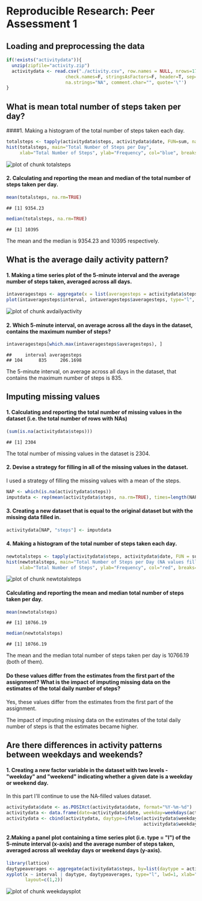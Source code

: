 # Reproducible Research: Peer Assessment 1

## Loading and preprocessing the data


```r
if(!exists("activitydata")){
  unzip(zipfile="activity.zip")
  activitydata <- read.csv("./activity.csv", row.names = NULL, nrows=17568, 
                      check.names=F, stringsAsFactors=F, header=T, sep=',', 
                      na.strings="NA", comment.char="", quote='\"')
}
```

## What is mean total number of steps taken per day?

####1.  Making a histogram of the total number of steps taken each day.


```r
totalsteps <- tapply(activitydata$steps, activitydata$date, FUN=sum, na.rm=TRUE)
hist(totalsteps, main="Total Number of Steps per Day", 
     xlab="Total Number of Steps", ylab="Frequency", col="blue", breaks=25)
```

![plot of chunk totalsteps](figure/totalsteps-1.png) 

#### 2. Calculating and reporting the mean and median of the total number of steps taken per day.


```r
mean(totalsteps, na.rm=TRUE)
```

```
## [1] 9354.23
```

```r
median(totalsteps, na.rm=TRUE)
```

```
## [1] 10395
```

The mean and the median is 9354.23 and 10395 respectively.

## What is the average daily activity pattern?

#### 1. Making a time series plot of the 5-minute interval and the average number of steps taken, averaged across all days.


```r
intaveragesteps <- aggregate(x = list(averagesteps = activitydata$steps), by = list(interval = activitydata$interval), FUN = mean, na.rm = TRUE)
plot(intaveragesteps$interval, intaveragesteps$averagesteps, type="l", col="red", xlab="The 5-minute Intervals", ylab="Average Number of Steps", main="Average Daily Activity Pattern")
```

![plot of chunk avdailyactivity](figure/avdailyactivity-1.png) 

#### 2. Which 5-minute interval, on average across all the days in the dataset, contains the maximum number of steps?


```r
intaveragesteps[which.max(intaveragesteps$averagesteps), ]
```

```
##     interval averagesteps
## 104      835     206.1698
```

The 5-minute interval, on average across all days in the dataset, that contains the maximum number of steps is 835.

## Imputing missing values

#### 1. Calculating and reporting the total number of missing values in the dataset (i.e. the total number of rows with NAs)


```r
(sum(is.na(activitydata$steps)))
```

```
## [1] 2304
```

The total number of missing values in the dataset is 2304.

#### 2. Devise a strategy for filling in all of the missing values in the dataset.

I used a strategy of filling the missing values with a mean of the steps.


```r
NAP <- which(is.na(activitydata$steps))
imputdata <- rep(mean(activitydata$steps, na.rm=TRUE), times=length(NAP))
```

#### 3. Creating a new dataset that is equal to the original dataset but with the missing data filled in.


```r
activitydata[NAP, "steps"] <- imputdata
```

#### 4. Making a histogram of the total number of steps taken each day.


```r
newtotalsteps <- tapply(activitydata$steps, activitydata$date, FUN = sum)
hist(newtotalsteps, main="Total Number of Steps per Day (NA values filled)", 
     xlab="Total Number of Steps", ylab="Frequency", col="red", breaks=25)
```

![plot of chunk newtotalsteps](figure/newtotalsteps-1.png) 

#### Calculating and reporting the mean and median total number of steps taken per day.


```r
mean(newtotalsteps)
```

```
## [1] 10766.19
```

```r
median(newtotalsteps)
```

```
## [1] 10766.19
```

The mean and the median total number of steps taken per day is 10766.19 (both of them).

#### Do these values differ from the estimates from the first part of the assignment? What is the impact of imputing missing data on the estimates of the total daily number of steps?

Yes, these values differ from the estimates from the first part of the assignment.

The impact of imputing missing data on the estimates of the total daily number of steps is that the estimates became higher.

## Are there differences in activity patterns between weekdays and weekends?

#### 1. Creating a new factor variable in the dataset with two levels - "weekday" and "weekend" indicating whether a given date is a weekday or weekend day.

In this part I'll continue to use the NA-filled values dataset.


```r
activitydata$date <- as.POSIXct(activitydata$date, format="%Y-%m-%d")
activitydata <- data.frame(date=activitydata$date, weekday=weekdays(activitydata$date),                                            steps=activitydata$steps, interval=activitydata$interval)
activitydata <- cbind(activitydata, daytype=ifelse(activitydata$weekday == "Saturday" | 
                                                   activitydata$weekday == "Sunday", "weekend", "weekday"))
```

#### 2.Making a panel plot containing a time series plot (i.e. type = "l") of the 5-minute interval (x-axis) and the average number of steps taken, averaged across all weekday days or weekend days (y-axis).


```r
library(lattice)
daytypeaverages <- aggregate(activitydata$steps, by=list(daytype = activitydata$daytype, weekday = activitydata$weekday, interval = activitydata$interval), mean)
xyplot(x ~ interval | daytype, daytypeaverages, type="l", lwd=1, xlab="Interval", ylab="Number of Steps", 
       layout=c(1,2))
```

![plot of chunk weekdaysplot](figure/weekdaysplot-1.png) 
